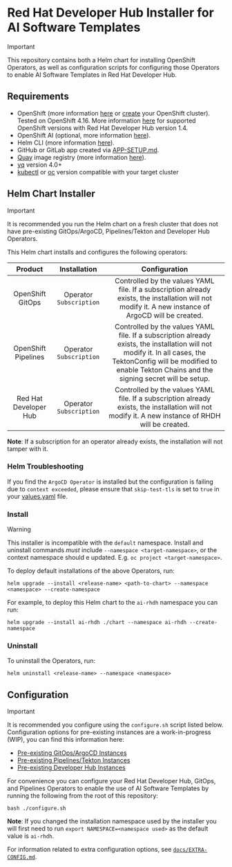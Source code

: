 # Red Hat Developer Hub Installer for AI Software Templates
 
> [!IMPORTANT] 
> This repository contains both a Helm chart for installing OpenShift Operators, as well as configuration scripts for configuring those Operators to enable AI Software Templates in Red Hat Developer Hub.

## Requirements

- OpenShift (more information [here](https://www.redhat.com/en/technologies/cloud-computing/openshift) or [create](https://console.redhat.com/openshift/create) your OpenShift cluster). Tested on OpenShift 4.16. More information [here](https://access.redhat.com/support/policy/updates/developerhub) for supported OpenShift versions with Red Hat Developer Hub version 1.4.
- OpenShift AI (optional, more information [here](https://www.redhat.com/en/technologies/cloud-computing/openshift/openshift-ai)).
- Helm CLI (more information [here](https://helm.sh/docs/intro/install/)).
- GitHub or GitLab app created via [APP-SETUP.md](./docs/APP-SETUP.md).
- [Quay](https://quay.io/) image registry (more information [here](./docs/APP-SETUP.md#quay-setup)).
- [yq](https://github.com/mikefarah/yq/) version 4.0+
- [kubectl](https://github.com/kubernetes/kubectl) or [oc](https://docs.openshift.com/container-platform/4.16/cli_reference/openshift_cli/getting-started-cli.html) version compatible with your target cluster

## Helm Chart Installer

> [!IMPORTANT]
> It is recommended you run the Helm chart on a fresh cluster that does not have pre-existing GitOps/ArgoCD, Pipelines/Tekton and Developer Hub Operators.

This Helm chart installs and configures the following operators:

|       Product       |      Installation       |                                                                                                      Configuration                                                                                                       |
| :-----------------: | :---------------------: | :----------------------------------------------------------------------------------------------------------------------------------------------------------------------------------------------------------------------: |
|  OpenShift GitOps   | Operator `Subscription` |                                    Controlled by the values YAML file. If a subscription already exists, the installation will not modify it. A new instance of ArgoCD will be created.                                     |
| OpenShift Pipelines | Operator `Subscription` | Controlled by the values YAML file. If a subscription already exists, the installation will not modify it. In all cases, the TektonConfig will be modified to enable Tekton Chains and the signing secret will be setup. |
| Red Hat Developer Hub | Operator `Subscription` | Controlled by the values YAML file. If a subscription already exists, the installation will not modify it. A new instance of RHDH will be created. |

**Note**: If a subscription for an operator already exists, the installation will not tamper with it.

### Helm Troubleshooting

If you find the `ArgoCD Operator` is installed but the configuration is failing due to `context exceeded`, please ensure that `skip-test-tls` is set to `true` in your [values.yaml](./chart/values.yaml) file.

### Install

>[!WARNING]
> This installer is incompatible with the `default` namespace. Install and uninstall commands *must* include `--namespace <target-namespace>`, or the context namespace should e updated. E.g. `oc project <target-namespace>`.

To deploy default installations of the above Operators, run:
```
helm upgrade --install <release-name> <path-to-chart> --namespace <namespace> --create-namespace
```

For example, to deploy this Helm chart to the `ai-rhdh` namespace you can run:
```
helm upgrade --install ai-rhdh ./chart --namespace ai-rhdh --create-namespace
```

### Uninstall

To uninstall the Operators, run:
```
helm uninstall <release-name> --namespace <namespace>
```

## Configuration

> [!IMPORTANT] 
> It is recommended you configure using the `configure.sh` script listed below. Configuration options for pre-existing instances are a work-in-progress (WIP), you can find this information here:
>- [Pre-existing GitOps/ArgoCD Instances](./docs/GITOPS-CONFIG.md)
>- [Pre-existing Pipelines/Tekton Instances](./docs/PIPELINES-CONFIG.md)
>- [Pre-existing Developer Hub Instances](./docs/RHDH-CONFIG.md)

For convenience you can configure your Red Hat Developer Hub, GitOps, and Pipelines Operators to enable the use of AI Software Templates by running the following from the root of this repository:
```
bash ./configure.sh
```
**Note**: If you changed the installation namespace used by the installer you will first need to run `export NAMESPACE=<namespace used>` as the default value is `ai-rhdh`.

For information related to extra configuration options, see [`docs/EXTRA-CONFIG.md`](./docs/EXTRA-CONFIG.md).
